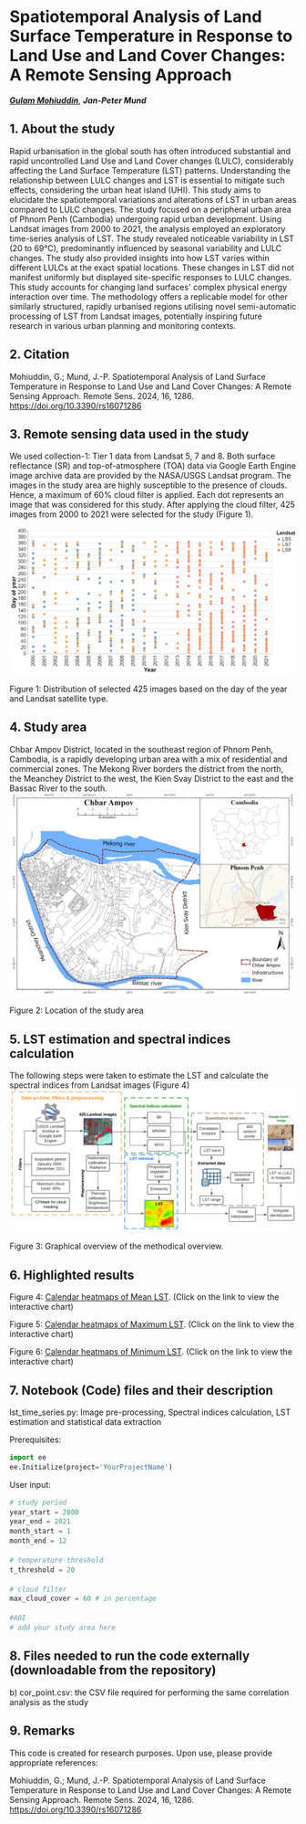 # Spatiotemporal Analysis of Land Surface Temperature in Response to Land Use and Land Cover Changes: A Remote Sensing Approach

***[Gulam Mohiuddin](https://www.linkedin.com/in/mohigeo33/)***, ***Jan-Peter Mund***

## 1. About the study
Rapid urbanisation in the global south has often introduced substantial and rapid uncontrolled Land Use 
and Land Cover changes (LULC), considerably affecting the Land Surface Temperature (LST) patterns. 
Understanding the relationship between LULC changes and LST is essential to mitigate such effects, 
considering the urban heat island (UHI). This study aims to elucidate the spatiotemporal variations 
and alterations of LST in urban areas compared to LULC changes. The study focused on a peripheral urban 
area of Phnom Penh (Cambodia) undergoing rapid urban development. Using Landsat images from 2000 to 2021, 
the analysis employed an exploratory time-series analysis of LST. The study revealed noticeable variability 
in LST (20 to 69°C), predominantly influenced by seasonal variability and LULC changes. The study also 
provided insights into how LST varies within different LULCs at the exact spatial locations. These changes
in LST did not manifest uniformly but displayed site-specific responses to LULC changes. This study accounts
for changing land surfaces' complex physical energy interaction over time. The methodology offers a replicable 
model for other similarly structured, rapidly urbanised regions utilising novel semi-automatic processing of LST 
from Landsat images, potentially inspiring future research in various urban planning and monitoring contexts.

## 2. Citation

Mohiuddin, G.; Mund, J.-P. Spatiotemporal Analysis of Land Surface Temperature in Response to Land Use and Land Cover Changes: A Remote Sensing Approach. Remote Sens. 2024, 16, 1286. https://doi.org/10.3390/rs16071286

## 3. Remote sensing data used in the study
We used collection-1: Tier 1 data from Landsat 5, 7 and 8. Both surface reflectance (SR)
and top-of-atmosphere (TOA) data via Google Earth Engine image archive data are provided 
by the NASA/USGS Landsat program. The images in the study area are highly susceptible to 
the presence of clouds. Hence, a maximum of 60% cloud filter is applied. Each dot represents 
an image that was considered for this study. After applying the cloud filter, 425 images from
2000 to 2021 were selected for the study (Figure 1).

![Distribution of selected 425 images based on the day of the year and Landsat satellite type.](data_used_in_study.png)

Figure 1: Distribution of selected 425 images based on the day of the year and Landsat satellite type.

## 4. Study area

Chbar Ampov District, located in the southeast region of Phnom Penh, Cambodia, is a rapidly developing urban area 
with a mix of residential and commercial zones. The Mekong River borders the district from the north, the Meanchey 
District to the west, the Kien Svay District to the east and the Bassac River to the south.
![Location of the study area](study_area.png)

Figure 2: Location of the study area


## 5. LST estimation and spectral indices calculation
The following steps were taken to estimate the LST and calculate the spectral indices from Landsat images (Figure 4)
![Graphical overview of the methodical overview.](revised_workflow.png)

Figure 3: Graphical overview of the methodical overview.

## 6. Highlighted results

Figure 4: [Calendar heatmaps of Mean LST](https://mohigeo33.github.io/lst_timeseries/calendar_MeanLST.html). (Click on the link to view the interactive chart)

Figure 5: [Calendar heatmaps of Maximum LST](https://mohigeo33.github.io/lst_timeseries/calendar_MaxLST.html). (Click on the link to view the interactive chart)

Figure 6: [Calendar heatmaps of Minimum LST](https://mohigeo33.github.io/lst_timeseries/calendar_MinLST.html). (Click on the link to view the interactive chart)

## 7. Notebook (Code) files and their description
lst_time_series.py: Image pre-processing, Spectral indices calculation, LST estimation and statistical data extraction

Prerequisites:
```python
import ee
ee.Initialize(project='YourProjectName')
```

User input:
```python
# study period
year_start = 2000
year_end = 2021
month_start = 1
month_end = 12

# temperature threshold
t_threshold = 20

# cloud filter
max_cloud_cover = 60 # in percentage

#AOI
# add your study area here
```

## 8. Files needed to run the code externally (downloadable from the repository)
b) cor_point.csv: the CSV file required for performing the same correlation analysis as the study

## 9. Remarks
This code is created for research purposes. Upon use, please provide appropriate references:

Mohiuddin, G.; Mund, J.-P. Spatiotemporal Analysis of Land Surface Temperature in Response to Land Use and Land Cover Changes: A Remote Sensing Approach. Remote Sens. 2024, 16, 1286. https://doi.org/10.3390/rs16071286
